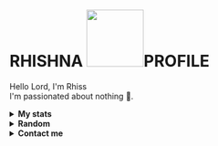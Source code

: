 # RHISHNA <img src="https://media.tenor.com/images/9e294084b51c743b04ec4c8061523adb/tenor.gif" width="100">PROFILE  

Hello Lord, I'm Rhiss
<br>
I'm passionated about nothing 🗿.
<br>

<!-- Stats -->
<details><summary><b>My stats</b></summary><br>

![](https://komarev.com/ghpvc/?username=Rhishnaa&color=000000)  
<img alt = "GitHub Stats" src="https://github-readme-stats.vercel.app/api?username=Rhishnaa&show_icons=true&hide=issues&icon_color=C9D1D9&hide_border=false&title_color=C9D1D9&text_color=8B948D&bg_color=0D1117&theme=dark">
[![GitHub Streak](http://github-readme-streak-stats.herokuapp.com?user=Rhishnaa&theme=dark)](https://git.io/streak-stats)  
</details>

<!-- github -->
<details><summary><b>Random</b></summary><br>
  
- [Ka Rhis](https://zhwzein.github.io/caca/)  
- [Bucin](https://zhwzein.github.io/bucin/)  
</details>


<!-- Contact me -->
<details><summary><b>Contact me</b></summary><br>
  
  <a href="https://Rhishnaa/" target="_blank"><img src="https://i.ibb.co/PN3Xf0c/textprome-160c4ce97b249f.jpg" width="440"></a><br>  
  <div align="left">
       <a href="https://github.com/Rhishnaa/" target="_blank"><img src="https://shields.io/badge/Rhishnaa-111111.svg?&style=for-the-badge&logo=github"></a>  
       <a href="https://www.instagram.com/rhishna_/" target="_blank"><img src="https://shields.io/badge/Rhishnaa-111111.svg?&style=for-the-badge&logo=instagram"></a>  
       <a href="https://twitter.com/rhishna_nation/" target="_blank"><img src="https://shields.io/badge/Rhishnaa-111111.svg?&style=for-the-badge&logo=twitter"></a>  
       <a href="https://www.facebook.com/rhishna.tralala/" target="_blank"><img src="https://shields.io/badge/Rhishnaa-111111.svg?&style=for-the-badge&logo=facebook"></a>  
  </div>


</details>
